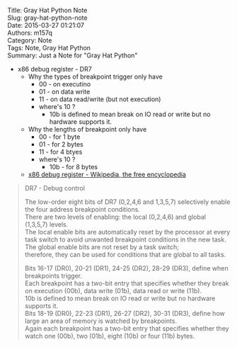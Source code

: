 Title: Gray Hat Python Note  
Slug: gray-hat-python-note  
Date: 2015-03-27 01:21:07  
Authors: m157q  
Category: Note  
Tags: Note, Gray Hat Python  
Summary: Just a Note for "Gray Hat Python"  
  
+ x86 debug register - DR7  
    + Why the types of breakpoint trigger only have  
        + 00 - on executino  
        + 01 - on data write  
        + 11 - on data read/write (but not execution)  
        + where's 10 ?  
            + 10b is defined to mean break on IO read or write but no hardware supports it.  
    + Why the lengths of breakpoint only have  
        + 00 - for 1 byte  
        + 01 - for 2 bytes  
        + 11 - for 4 btyes  
        + where's 10 ?  
            + 10b - for 8 bytes  
    + [x86 debug register - Wikipedia, the free encyclopedia](http://en.wikipedia.org/wiki/X86_debug_register#DR7_-_Debug_control)  
> DR7 - Debug control  
>  
> The low-order eight bits of DR7 (0,2,4,6 and 1,3,5,7) selectively enable the four address breakpoint conditions.  
> There are two levels of enabling: the local (0,2,4,6) and global (1,3,5,7) levels.  
> The local enable bits are automatically reset by the processor at every task switch to avoid unwanted breakpoint conditions in the new task.  
> The global enable bits are not reset by a task switch;  
> therefore, they can be used for conditions that are global to all tasks.  
>  
> Bits 16-17 (DR0), 20-21 (DR1), 24-25 (DR2), 28-29 (DR3), define when breakpoints trigger.  
> Each breakpoint has a two-bit entry that specifies whether they break on execution (00b), data write (01b), data read or write (11b).  
> 10b is defined to mean break on IO read or write but no hardware supports it.  
> Bits 18-19 (DR0), 22-23 (DR1), 26-27 (DR2), 30-31 (DR3), define how large an area of memory is watched by breakpoints.  
> Again each breakpoint has a two-bit entry that specifies whether they watch one (00b), two (01b), eight (10b) or four (11b) bytes.  
